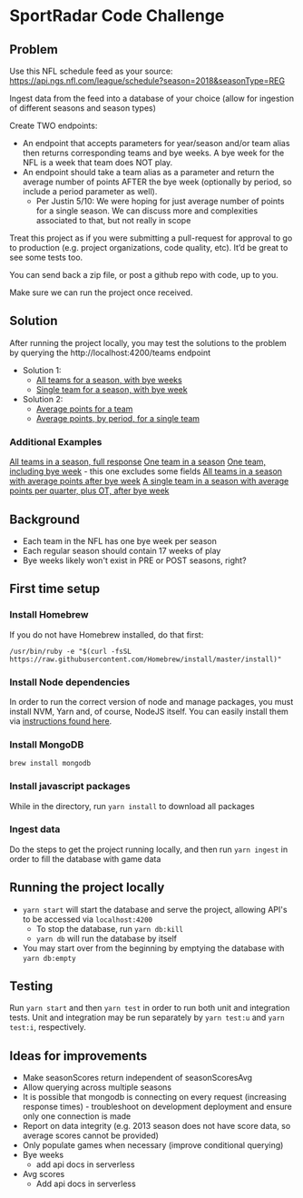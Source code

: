# SportRadar Code Challenge

## Problem

Use this NFL schedule feed as your source: https://api.ngs.nfl.com/league/schedule?season=2018&seasonType=REG

Ingest data from the feed into a database of your choice (allow for ingestion of different seasons and season types)

Create TWO endpoints:
* An endpoint that accepts parameters for year/season and/or team alias then returns corresponding teams and bye weeks. A bye week for the NFL is a week that team does NOT play.
* An endpoint should take a team alias as a parameter and return the average number of points AFTER the bye week (optionally by period, so include a period parameter as well).
  * Per Justin 5/10: We were hoping for just average number of points for a single season. We can discuss more and complexities associated to that, but not really in scope

Treat this project as if you were submitting a pull-request for approval to go to production (e.g. project organizations, code quality, etc). It’d be great to see some tests too.

You can send back a zip file, or post a github repo with code, up to you.

Make sure we can run the project once received.

## Solution

After running the project locally, you may test the solutions to the problem by querying the http://localhost:4200/teams endpoint


* Solution 1:
  * [All teams for a season, with bye weeks](http://localhost:4200/teams?season=2016&returnFields=byeWeek,teamId,abbr,fullName,nick)
  * [Single team for a season, with bye week](http://localhost:4200/teams?season=2017&team=DAL&returnFields=byeWeek,teamId,abbr,fullName,nick)
* Solution 2:
  * [Average points for a team](http://localhost:4200/teams?season=2016&team=DAL&returnFields=teamId,abbr,fullName,nick,seasonScoresAvg.pointTotal)
  * [Average points, by period, for a single team](http://localhost:4200/teams?season=2016&team=DAL&returnFields=teamId,abbr,fullName,nick,seasonScoresAvg)

### Additional Examples

[All teams in a season, full response](http://localhost:4200/teams?season=2018)
[One team in a season](http://localhost:4200/teams?season=2018&team=DAL)
[One team, including bye week](http://localhost:4200/teams?season=2018&team=DAL&returnFields=byeWeek,teamId,abbr,games,cityState,fullName,nick) - this one excludes some fields
[All teams in a season with average points after bye week](http://localhost:4200/teams?season=2018&returnFields=byeWeek,teamId,abbr,fullName,nick,seasonScoresAvg&seasonScoresStart=byeWeek)
[A single team in a season with average points per quarter, plus OT, after bye week](http://localhost:4200/teams?season=2018&returnFields=byeWeek,teamId,abbr,fullName,nick,seasonScoresAvg.pointQ1,seasonScoresAvg.pointQ2,seasonScoresAvg.pointQ3,seasonScoresAvg.pointQ4,seasonScoresAvg.pointOT&seasonScoresStart=byeWeek)

## Background

* Each team in the NFL has one bye week per season
* Each regular season should contain 17 weeks of play
* Bye weeks likely won't exist in PRE or POST seasons, right?

## First time setup

### Install Homebrew

If you do not have Homebrew installed, do that first:

`/usr/bin/ruby -e "$(curl -fsSL https://raw.githubusercontent.com/Homebrew/install/master/install)"`

### Install Node dependencies

In order to run the correct version of node and manage packages, you must install NVM, Yarn and, of course, NodeJS itself. You can easily install them via [instructions found here](https://gist.github.com/nijicha/e5615548181676873118df79953cb709).

### Install MongoDB

`brew install mongodb`

### Install javascript packages

While in the directory, run `yarn install` to download all packages

### Ingest data

Do the steps to get the project running locally, and then run `yarn ingest` in order to fill the database with game data

## Running the project locally

* `yarn start` will start the database and serve the project, allowing API's to be accessed via `localhost:4200`
  * To stop the database, run `yarn db:kill`
  * `yarn db` will run the database by itself
* You may start over from the beginning by emptying the database with `yarn db:empty`

## Testing

Run `yarn start` and then `yarn test` in order to run both unit and integration tests. Unit and integration may be run separately by `yarn test:u` and `yarn test:i`, respectively.


## Ideas for improvements

* Make seasonScores return independent of seasonScoresAvg
* Allow querying across multiple seasons
* It is possible that mongodb is connecting on every request (increasing response times) - troubleshoot on development deployment and ensure only one connection is made
* Report on data integrity (e.g. 2013 season does not have score data, so average scores cannot be provided)
* Only populate games when necessary (improve conditional querying)
* Bye weeks
  * add api docs in serverless
* Avg scores
  * Add api docs in serverless